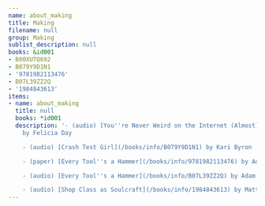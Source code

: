 ```yaml
---
name: about_making
title: Making
filename: null
group: Making
sublist_description: null
books: &id001
- B00XUTQ692
- B079Y9D1N1
- '9781982113476'
- B07L39ZZ2Q
- '1984843613'
items:
- name: about_making
  title: null
  books: *id001
  description: '- (audio) [You''re Never Weird on the Internet (Almost)](/books/info/B00XUTQ692)
    by Felicia Day

    - (audio) [Crash Test Girl](/books/info/B079Y9D1N1) by Kari Byron

    - (paper) [Every Tool''s a Hammer](/books/info/9781982113476) by Adam Savage

    - (audio) [Every Tool''s a Hammer](/books/info/B07L39ZZ2Q) by Adam Savage

    - (audio) [Shop Class as Soulcraft](/books/info/1984843613) by Matthew B. Crawford'
---
```



